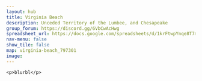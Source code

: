 ```yaml
---
layout: hub
title: Virginia Beach
description: Unceded Territory of the Lumbee, and Chesapeake
group_forum: https://discord.gg/6VbCwAcHwg
spreadsheet_url: https://docs.google.com/spreadsheets/d/1krFtwpYnqe8T7mCaAVJzsqxe_CYDAIbQKwoLMMPZc3k/gviz/tq?tqx=out:json&sheet=virginia_beach
nav-menu: false
show_tile: false
map: virginia-beach_797301
image: 
---
```

    
    <p>blurbl</p>